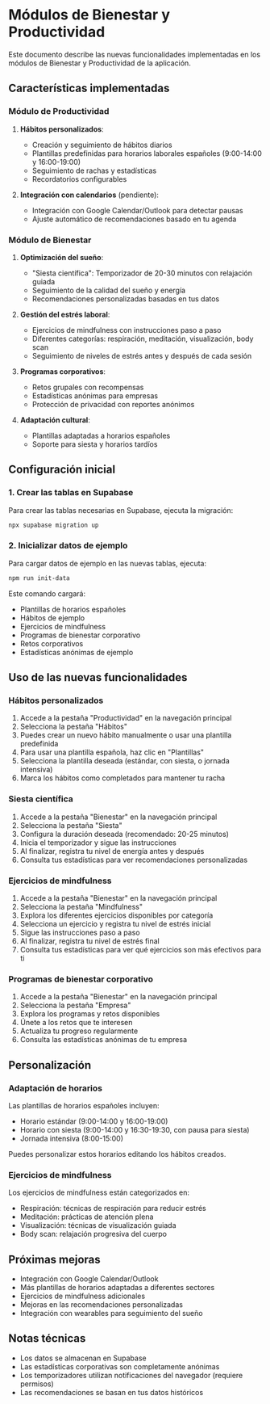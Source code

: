 # Módulos de Bienestar y Productividad

Este documento describe las nuevas funcionalidades implementadas en los módulos de Bienestar y Productividad de la aplicación.

## Características implementadas

### Módulo de Productividad

1. **Hábitos personalizados**:
   - Creación y seguimiento de hábitos diarios
   - Plantillas predefinidas para horarios laborales españoles (9:00-14:00 y 16:00-19:00)
   - Seguimiento de rachas y estadísticas
   - Recordatorios configurables

2. **Integración con calendarios** (pendiente):
   - Integración con Google Calendar/Outlook para detectar pausas
   - Ajuste automático de recomendaciones basado en tu agenda

### Módulo de Bienestar

1. **Optimización del sueño**:
   - "Siesta científica": Temporizador de 20-30 minutos con relajación guiada
   - Seguimiento de la calidad del sueño y energía
   - Recomendaciones personalizadas basadas en tus datos

2. **Gestión del estrés laboral**:
   - Ejercicios de mindfulness con instrucciones paso a paso
   - Diferentes categorías: respiración, meditación, visualización, body scan
   - Seguimiento de niveles de estrés antes y después de cada sesión

3. **Programas corporativos**:
   - Retos grupales con recompensas
   - Estadísticas anónimas para empresas
   - Protección de privacidad con reportes anónimos

4. **Adaptación cultural**:
   - Plantillas adaptadas a horarios españoles
   - Soporte para siesta y horarios tardíos

## Configuración inicial

### 1. Crear las tablas en Supabase

Para crear las tablas necesarias en Supabase, ejecuta la migración:

```bash
npx supabase migration up
```

### 2. Inicializar datos de ejemplo

Para cargar datos de ejemplo en las nuevas tablas, ejecuta:

```bash
npm run init-data
```

Este comando cargará:
- Plantillas de horarios españoles
- Hábitos de ejemplo
- Ejercicios de mindfulness
- Programas de bienestar corporativo
- Retos corporativos
- Estadísticas anónimas de ejemplo

## Uso de las nuevas funcionalidades

### Hábitos personalizados

1. Accede a la pestaña "Productividad" en la navegación principal
2. Selecciona la pestaña "Hábitos"
3. Puedes crear un nuevo hábito manualmente o usar una plantilla predefinida
4. Para usar una plantilla española, haz clic en "Plantillas"
5. Selecciona la plantilla deseada (estándar, con siesta, o jornada intensiva)
6. Marca los hábitos como completados para mantener tu racha

### Siesta científica

1. Accede a la pestaña "Bienestar" en la navegación principal
2. Selecciona la pestaña "Siesta"
3. Configura la duración deseada (recomendado: 20-25 minutos)
4. Inicia el temporizador y sigue las instrucciones
5. Al finalizar, registra tu nivel de energía antes y después
6. Consulta tus estadísticas para ver recomendaciones personalizadas

### Ejercicios de mindfulness

1. Accede a la pestaña "Bienestar" en la navegación principal
2. Selecciona la pestaña "Mindfulness"
3. Explora los diferentes ejercicios disponibles por categoría
4. Selecciona un ejercicio y registra tu nivel de estrés inicial
5. Sigue las instrucciones paso a paso
6. Al finalizar, registra tu nivel de estrés final
7. Consulta tus estadísticas para ver qué ejercicios son más efectivos para ti

### Programas de bienestar corporativo

1. Accede a la pestaña "Bienestar" en la navegación principal
2. Selecciona la pestaña "Empresa"
3. Explora los programas y retos disponibles
4. Únete a los retos que te interesen
5. Actualiza tu progreso regularmente
6. Consulta las estadísticas anónimas de tu empresa

## Personalización

### Adaptación de horarios

Las plantillas de horarios españoles incluyen:
- Horario estándar (9:00-14:00 y 16:00-19:00)
- Horario con siesta (9:00-14:00 y 16:30-19:30, con pausa para siesta)
- Jornada intensiva (8:00-15:00)

Puedes personalizar estos horarios editando los hábitos creados.

### Ejercicios de mindfulness

Los ejercicios de mindfulness están categorizados en:
- Respiración: técnicas de respiración para reducir estrés
- Meditación: prácticas de atención plena
- Visualización: técnicas de visualización guiada
- Body scan: relajación progresiva del cuerpo

## Próximas mejoras

- Integración con Google Calendar/Outlook
- Más plantillas de horarios adaptadas a diferentes sectores
- Ejercicios de mindfulness adicionales
- Mejoras en las recomendaciones personalizadas
- Integración con wearables para seguimiento del sueño

## Notas técnicas

- Los datos se almacenan en Supabase
- Las estadísticas corporativas son completamente anónimas
- Los temporizadores utilizan notificaciones del navegador (requiere permisos)
- Las recomendaciones se basan en tus datos históricos
